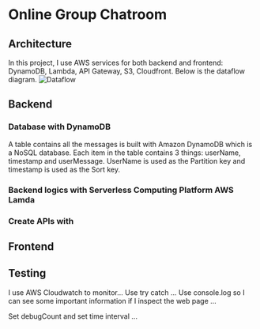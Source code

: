 # Online Group Chatroom
## Architecture
In this project, I use AWS services for both backend and frontend: DynamoDB, Lambda, API Gateway, S3, Cloudfront.
Below is the dataflow diagram. 
![Dataflow](https://raw.githubusercontent.com/xiaofei0619/ReactExercise/master/documentation/DataFlow.png)

## Backend
### Database with DynamoDB
A table contains all the messages is built with Amazon DynamoDB which is a NoSQL database. Each item in the table contains 3 things: userName, timestamp and userMessage. UserName is used as the Partition key and timestamp is used as the Sort key. 


### Backend logics with Serverless Computing Platform AWS Lamda

### Create APIs with 
## Frontend

## Testing
I use AWS Cloudwatch to monitor...
Use try catch ...
Use console.log so I can see some important information if I inspect the web page ...

Set debugCount and set time interval ...


